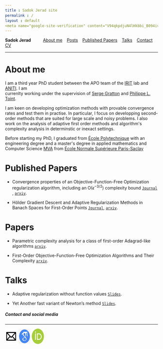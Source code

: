 ```yaml
---
title : Sadok Jerad site
permalink : /
layout : default
<meta name="google-site-verification" content="V94qkpdjuN4lHkbbi_B094ivOWW0H3VTGIaqZeNjtwk" />
---
```



**Sadok Jerad** &emsp; &emsp;   [About me](#about-me) &ensp; [Posts](#posts) &ensp;   [Published Papers](#published-papers)  &ensp; [Talks](#talks) &ensp; [Contact](#contact-and-social-media) &ensp; [CV](assets/CV_Sadok.pdf)

------------


About me
======


I am a third year PhD student between  the APO team of
 the [IRIT](https://www.irit.fr/en/home/) lab and [ANITI](https://aniti.univ-toulouse.fr/en/). I am  
currenlty working under the supervision of [Serge Gratton]( https://scholar.google.fr/citations?user=q9HdQc4AAAAJ) and [Philippe L. Toint](https://scholar.google.be/citations?user=yP3gz0cAAAAJ).

I am keen on developing optimization methods with provable convergence rates and test them in practise. In particular, I focus on developping second-order methods that are suited for large scale and noisy problems.
I also work on the analysis of adaptive first  order methods and algorithm's complexity analysis in determinstic or inexact settings. 

Before starting my PhD, I graduated from [&Eacute;cole Polytechnique](https://www.polytechnique.edu/en) with an engineering degree and a master's degree in applied mathematics and Computer Science [MVA](https://www.master-mva.com/) from [&Eacute;cole Normale Sup&#233;rieure Paris-Saclay](https://ens-paris-saclay.fr/en)





Published Papers
======

* Convergence properties of an Objective-Function-Free Optimization regularization algorithm, including an O($\epsilon^{-3/2}$)  complexity bound [`Journal`](https://epubs.siam.org/doi/10.1137/22M1499522) , [`arxiv`](https://arxiv.org/abs/2203.09947).


* H&ouml;lder Gradient Descent and Adaptive Regularization Methods in Banach Spaces for First-Order Points [`Journal`](https://www.tandfonline.com/doi/full/10.1080/10556788.2023.2210253), [`arxiv`](https://arxiv.org/pdf/2104.02564.pdf). 


Papers
======



* Parametric complexity analysis for a class of first-order Adagrad-like algorithms [`arxiv`](https://arxiv.org/pdf/2203.01647.pdf). 


* First-Order Objective-Function-Free Optimization Algorithms
and Their Complexity [`arxiv`](https://arxiv.org/pdf/2203.01757.pdf). 


Talks
======

* Adaptive regularization without function values [`Slides`](assets/siamop.pdf). 

* Yet Another fast variant of Newton’s method  [`Slides`](assets/EUROPT.pdf).

##### Contact and social media
_______

[<img src="assets/mailicone.jpg"  width="40" 
     height="50">](mailto:sadok.jerad@toulouse-inp.fr)
[<img src="assets/googlescholar.png"  width="40" 
     height="50">](https://scholar.google.com/citations?user=_T_ZpI4AAAAJ&hl=en) [<img src="assets/ordic.png"  width="40" 
     height="50">](https://orcid.org/my-orcid?orcid=0000-0002-4892-0514)




